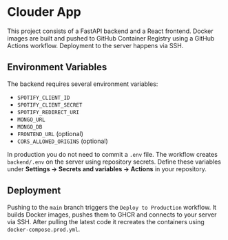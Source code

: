 # Clouder App

This project consists of a FastAPI backend and a React frontend. Docker images are built and pushed to GitHub Container Registry using a GitHub Actions workflow. Deployment to the server happens via SSH.

## Environment Variables

The backend requires several environment variables:

- `SPOTIFY_CLIENT_ID`
- `SPOTIFY_CLIENT_SECRET`
- `SPOTIFY_REDIRECT_URI`
- `MONGO_URL`
- `MONGO_DB`
- `FRONTEND_URL` (optional)
- `CORS_ALLOWED_ORIGINS` (optional)

In production you do not need to commit a `.env` file. The workflow creates `backend/.env` on the server using repository secrets. Define these variables under **Settings → Secrets and variables → Actions** in your repository.

## Deployment

Pushing to the `main` branch triggers the `Deploy to Production` workflow. It builds Docker images, pushes them to GHCR and connects to your server via SSH. After pulling the latest code it recreates the containers using `docker-compose.prod.yml`.
